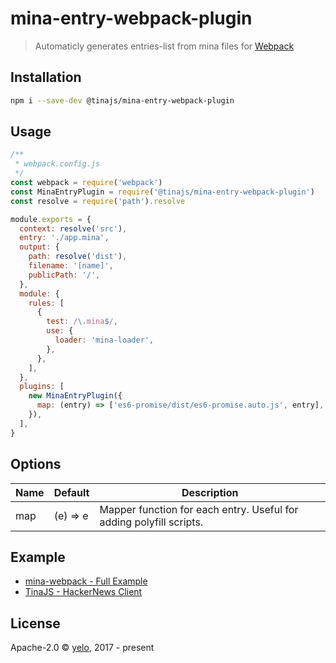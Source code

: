 # mina-entry-webpack-plugin
> Automaticly generates entries-list from mina files for [Webpack](https://webpack.js.org/)

## Installation
```bash
npm i --save-dev @tinajs/mina-entry-webpack-plugin
```

## Usage
```javascript
/**
 * webpack.config.js
 */
const webpack = require('webpack')
const MinaEntryPlugin = require('@tinajs/mina-entry-webpack-plugin')
const resolve = require('path').resolve

module.exports = {
  context: resolve('src'),
  entry: './app.mina',
  output: {
    path: resolve('dist'),
    filename: '[name]',
    publicPath: '/',
  },
  module: {
    rules: [
      {
        test: /\.mina$/,
        use: {
          loader: 'mina-loader',
        },
      },
    ],
  },
  plugins: [
    new MinaEntryPlugin({
      map: (entry) => ['es6-promise/dist/es6-promise.auto.js', entry],
    }),
  ],
}
```

## Options
| Name | Default  |                             Description                             |
| ---- | -------- | ------------------------------------------------------------------- |
| map  | (e) => e | Mapper function for each entry. Useful for adding polyfill scripts. |

## Example
- [mina-webpack - Full Example](https://github.com/tinajs/mina-webpack/example)
- [TinaJS - HackerNews Client](https://github.com/tinajs/tina-hackernews)

## License
Apache-2.0 &copy; [yelo](https://github.com/imyelo), 2017 - present
